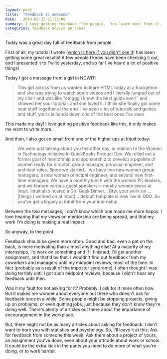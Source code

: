 ```yaml
---
layout: post
title:  "Feedback is awesome"
date:   2014-02-22 21:25:00
summary: I love getting feedback from people.  You learn most from it.
categories: feedback advice personal
---
```


Today was a great day full of feedback from people.

First of all, my tutorial I wrote ([which is here if you didn't see it](http://cassidoo.github.io/html/css/tutorial/2014/02/10/html-css-tutorial.html)) has been getting some great results!
A few people I know have been checking it out, and I presented it to Twilio yesterday, and so far I've heard a lot of positive things!

Today I got a message from a girl in NCWIT:

> This girl across from us wanted to learn HTML today at a hackathon and she was trying to watch some videos and I literally jumped out of my chair and was like "omggg i know the best guide ever!" and showed her your tutorial, and she loved it. I think she finally got some neat stuff together at the end.
> I've seen a lot of tutorials and guides and stuff, yours is hands down one of the best ones I've seen.

This made my day!  I love getting positive feedback like this, it only makes me want to write more.

And then, I also got an email from one of the higher ups at Intuit today:

> We were just talking about you the other day, in relation to the Women in Technology initiative in QuickBooks Product Dev. We rolled out a formal goal of mentorship and sponsorship to develop a pipeline of women ready for director, group manager, principal engineer, and architect roles. Since we started... we have two new women group managers, a new woman principal engineer, and several new first-time managers. We have a monthly lunch with the women PD leaders, and we feature various guest speakers— mostly women execs at Intuit. Intuit also hosted a Girl Geek Dinner...
> Btw, your work on ...[things I worked on at Intuit]... default template is now live in QBO. So you’ve got a legacy at Intuit from your internship.

Between the two messages, I don't know which one made me more happy.  I love hearing that my views on mentorship are being spread, and that my work I'm doing is making a real impact.

So anyway, to the point.

Feedback should be given more often.  Good and bad, even a pat on the back, is more motivating than almost anything else!  At a majority of my internships, I'd work on something and if I finished, I'd get another assignment, and that'd be that.
I wouldn't find out feedback from my coworkers and managers until my midpoint reviews, most of the time.
In fact (probably as a result of the impostor syndrome), I often thought I was doing terribly until I got such midpoint reviews, because I didn't hear any feedback until then.

Was it my fault for not asking for it?  Probably.  I ask for it more often now.  But it makes me wonder about everyone out there who doesn't ask for feedback once in a while.
Some people might be stopping projects, giving up on problems, or even quitting jobs, just because they don't know they're doing well.  There's plenty of articles out there about the importance of encouragement in the workplace.

But, there might not be as many articles about asking for feedback.  I don't want to bore you with statistics and psychology.  So, I'll leave it at this: Ask for feedback from someone this week.
Ask them about a project of yours, an assignment you've done, even about your attitude about work or school.  It could be the extra kick in the pants you need to do more of what you're doing, or to work harder.

